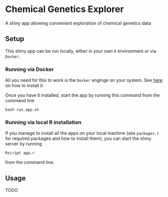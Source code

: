 # Chemical Genetics Explorer

A shiny app allowing convenient exploration of chemical genetics data

## Setup

This shiny app can be run locally, either in your own `R` environment or via `Docker`. 

### Running via Docker

All you need for this to work is the `Docker` enginge on your system. See [here](https://docs.docker.com/engine/install/) on how to install it.

Once you have it installed, start the app by running this command from the command line

`bash run_app.sh`

### Running via local R installation

If you manage to install all the apps on your local machine (see `packages.r` for required packages and how to install them), you can start the shiny server by running

`Rscript app.r`

from the command line.

## Usage

TODO

